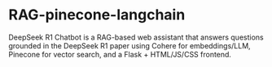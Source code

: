 # RAG-pinecone-langchain
DeepSeek R1 Chatbot is a RAG-based web assistant that answers questions grounded in the DeepSeek R1 paper using Cohere for embeddings/LLM, Pinecone for vector search, and a Flask + HTML/JS/CSS frontend.
